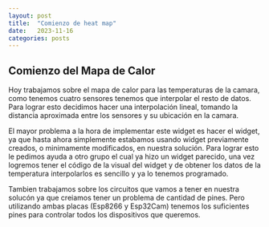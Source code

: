 ```yaml
---
layout: post
title:  "Comienzo de heat map"
date:   2023-11-16
categories: posts
---
```


## Comienzo del Mapa de Calor

  Hoy trabajamos sobre el mapa de calor para las temperaturas de la camara, como tenemos cuatro sensores tenemos 
que interpolar el resto de datos. Para lograr esto decidimos hacer una interpolación lineal, tomando la distancia 
aproximada entre los sensores y su ubicación en la camara.

  El mayor problema a la hora de implementar este widget es hacer el widget, ya que hasta ahora simplemente estabamos
usando widget previamente creados, o minimamente modificados, en nuestra solución. Para lograr esto le pedimos ayuda 
a otro grupo el cual ya hizo un widget parecido, una vez logremos tener el código de la visual del widget y de obtener los
datos de la temperatura interpolarlos es sencillo y ya lo tenemos programado.

  Tambien trabajamos sobre los circuitos que vamos a tener en nuestra solucón ya que creiamos tener un problema
de cantidad de pines. Pero utilizando ambas placas (Esp8266 y Esp32Cam) tenemos los suficientes pines para controlar todos
los dispositivos que queremos.
